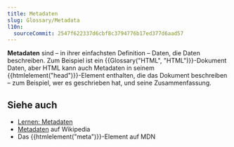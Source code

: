 ```yaml
---
title: Metadaten
slug: Glossary/Metadata
l10n:
  sourceCommit: 2547f622337d6cbf8c3794776b17ed377d6aad57
---
```


**Metadaten** sind – in ihrer einfachsten Definition – Daten, die Daten beschreiben. Zum Beispiel ist ein {{Glossary("HTML", "HTML")}}-Dokument Daten, aber HTML kann auch Metadaten in seinem {{htmlelement("head")}}-Element enthalten, die das Dokument beschreiben – zum Beispiel, wer es geschrieben hat, und seine Zusammenfassung.

## Siehe auch

- [Lernen: Metadaten](/de/docs/Learn_web_development/Core/Structuring_content/Webpage_metadata#metadata_the_meta_element)
- [Metadaten](https://en.wikipedia.org/wiki/Metadata) auf Wikipedia
- Das {{htmlelement("meta")}}-Element auf MDN
